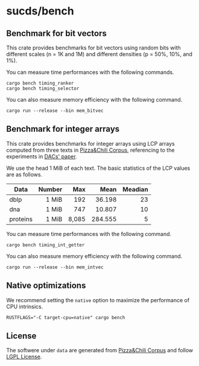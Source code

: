 # sucds/bench

## Benchmark for bit vectors

This crate provides benchmarks for bit vectors using random bits
with different scales (n = 1K and 1M)
and different densities (p = 50\%, 10\%, and 1\%).

You can measure time performances with the following commands.

```console
cargo bench timing_ranker
cargo bench timing_selector
```

You can also measure memory efficiency with the following command.

```console
cargo run --release --bin mem_bitvec
```

## Benchmark for integer arrays

This crate provides benchmarks for integer arrays
using LCP arrays computed from three texts
in [Pizza&Chili Corpus](http://pizzachili.dcc.uchile.cl/texts.html),
referencing to the experiments
in [DACs' paper](https://www.sciencedirect.com/science/article/abs/pii/S0306457312001094).

We use the head 1 MiB of each text.
The basic statistics of the LCP values are as follows.

| Data     | Number |   Max |    Mean | Meadian |
| -------- | -----: | ----: | ------: | ------: |
| dblp     |  1 MiB |   192 |  36.198 |      23 |
| dna      |  1 MiB |   747 |  10.807 |      10 |
| proteins |  1 MiB | 8,085 | 284.555 |       5 |

You can measure time performances with the following command.

```console
cargo bench timing_int_getter
```

You can also measure memory efficiency with the following command.

```console
cargo run --release --bin mem_intvec
```

## Native optimizations

We recommend setting the `native` option to maximize the performance of CPU intrinsics.

```console
RUSTFLAGS="-C target-cpu=native" cargo bench
```

## License

The softwere under `data` are generated from [Pizza&Chili Corpus](http://pizzachili.dcc.uchile.cl/texts.html) and follow [LGPL License](https://www.gnu.org/licenses/lgpl-3.0.html).
